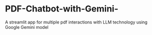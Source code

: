 # PDF-Chatbot-with-Gemini-
A streamlit app for multiple pdf interactions with LLM technology using Google Gemini model
